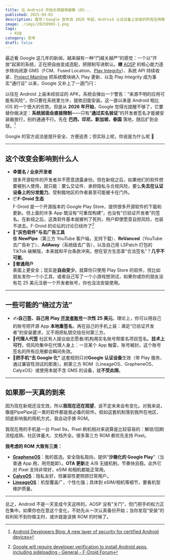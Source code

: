 ```yaml
---
title: 当 Android 开始长得越来越像 iOS...
published: 2025-09-03
description: 震惊！Google 宣布自 2026 年起，Android 认证设备上安装的所有应用都必须来自实名验证的开发者...
image: ./imgs/20250903-1.png
tags:
  - 科技
category: 思考
draft: false
---
```


最近看 Google 这几年的新闻，越来越有一种“门越关越严”的感觉：一个以“开放”起家的系统，正在把自由变成选配，把限制写进默认。**继** [AOSP](https://source.android.com/docs/core/ota/ab) 的核心能力逐步转向闭源 GMS（FCM、Fused Location、[Play Integrity](https://developer.android.com/google/play/integrity)）、系统 API 持续收紧、[Project Mainline](https://source.android.com/docs/core/ota/modular-system) 把系统模块纳入 Play 更新、以及 Play Integrity 成为事实“通行证” 以来，Google 又补上了一道门闩：

以往在 Android 上装未经验证的 APK，系统会弹出一个警告：“来源不明的应用可能有风险”。你只要在系统里允许，就依旧能安装。这一直以来是 Android 相比 iOS 的一个很大的优势。但是从 **2026 年开始**，Google 觉得光提醒不够了，它要替你做决定：**系统层面会直接限制**——只有“**通过实名验证**”的开发者签名才能被安装器放行，别的通通不行。先在 **巴西、印尼、新加坡、泰国** 落地，随后扩到全球。[^1]

Google 的官方说法是提升安全、方便追责；但实际上呢，你说是为什么呢 🤔

---

## 这个改变会影响到什么人

- 🕵️**匿名 / 业余开发者**  
   很多开源软件的开发者并不愿意透露身份。但在新规之后，如果他们的软件想要被别人使用，就只能：要么交证件、承担隐私与合规风险，要么**失去在认证设备上的分发能力**。受制裁地区的作者甚至可能被卡在门外。
- 📦**F-Droid 生态**  
   F-Droid 是一个开源版本的 Google Play Store，提供很多开源软件的下载和更新。但上面的许多 App 既没有“可重现构建”，也没有“已验证开发者”的签名。在新规之后，这类软件基本就被判了死刑，用户即使愿意自担风险，也装不进去。F-Droid 的论坛的讨论已经炸了[^2]
- 🚫**“灰色软件”与去广告工具**  
   像 **NewPipe**（第三方 YouTube 客户端，支持下载）、**ReVanced**（YouTube 去广告补丁）、**AdAway**（系统级去广告），以及自己用 LSPatch 打包的 TikTok 破解版，本来就和平台条款冲突。想在官方生态拿“合法签名”？**几乎不可能**。
- 👤**普通用户**  
   表面上更安全；现实是**自由变少**。就算你只使用 Play Store 的软件，但比如朋友发你一个小工具，或者自己写了一个小游戏想测试，如果你或你的朋友没有花 25 美元注册一个开发者账号，你也没法安装使用。

---

## 一些可能的“绕过方法”

- ✍️**自己签、自己用**
  **Play [开发者账号](https://support.google.com/googleplay/android-developer/answer/6112435)一次性 25 美元**。理论上，你可以用自己的账号把开源 App **本地重签名**，再在自己的手机上装：满足“已验证开发者”的安装要求，又不用把私钥交给任何第三方。
- 🤝**代理人代签**
  社区有人提议由志愿者/机构用实名账号帮匿名项目签名。**技术上可行**，但风险集中在代理人身上：一旦某个 App 触雷，账号被封，这个账号签名的所有应用都会瞬间失效。
- 🚀**把手机“去 Google 化”**
  这套规则只对**Google 认证设备**生效（带 Play 服务、通过兼容性测试的那类）。刷第三方 ROM（LineageOS、GrapheneOS、CalyxOS）或使用本就不含 GMS 的设备，就**不受此限**。

---

## 如果那一天真的到来

因为现在新规还没生效，所以**我现在还在观望**，说不定未来会有变化。对我来说，像是PipePipe这一类的软件都是我必备的软件。假如这套机制落到我所在地区、彻底影响我的用机方式，我会动手换 ROM。

我现在用的手机是一台 Pixel 9a，Pixel 刷机相对来说算是比较容易的：解锁/回刷流程成熟、社区体量大、文档齐全。很多第三方 ROM 都优先支持 Pixel。

**我考虑的 ROM 大致有三类：**

- **[GrapheneOS](https://grapheneos.org/releases)**：我的首选。安全隐私取向，提供“**沙箱化的 Google Play**”（当普通 App 用，用完能卸）。**OTA 更新**走 A/B 无缝机制，节奏快且稳。此外它对 Pixel 支持非常好，eSIM 和相机都能正常用。
- **[CalyxOS](https://calyxos.org/)**：隐私友好，但兼容性更照顾日常用户。
- **[LineageOS](https://lineageos.org/)**：机型覆盖广，个性化强；具体到 eSIM/相机等细节，要看机型维护质量。

---

总之，Android 不是一天变成今天这样的。AOSP 没有“关门”，但门把手的权力正在集中。如果你也在意这个变化，不妨先从一次认真备份开始；当你发现“安装”的权利轮不到你做主时，或许就是该换 ROM 的时候了。

[^1]: [Android Developers Blog: A new layer of security for certified Android devices](https://android-developers.googleblog.com/2025/08/elevating-android-security.html)
[^2]: [Google will require developer verification to install Android apps, including sideloading - General - F-Droid Forum](https://forum.f-droid.org/t/google-will-require-developer-verification-to-install-android-apps-including-sideloading/33123)
